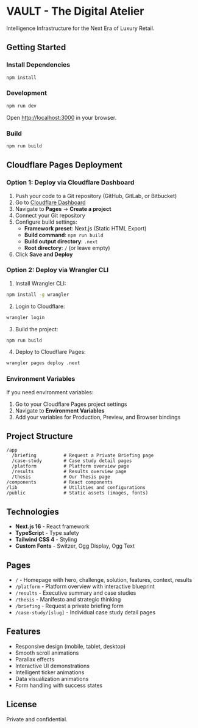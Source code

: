 # VAULT - The Digital Atelier

Intelligence Infrastructure for the Next Era of Luxury Retail.

## Getting Started

### Install Dependencies

```bash
npm install
```

### Development

```bash
npm run dev
```

Open [http://localhost:3000](http://localhost:3000) in your browser.

### Build

```bash
npm run build
```

## Cloudflare Pages Deployment

### Option 1: Deploy via Cloudflare Dashboard

1. Push your code to a Git repository (GitHub, GitLab, or Bitbucket)
2. Go to [Cloudflare Dashboard](https://dash.cloudflare.com)
3. Navigate to **Pages** → **Create a project**
4. Connect your Git repository
5. Configure build settings:
   - **Framework preset**: Next.js (Static HTML Export)
   - **Build command**: `npm run build`
   - **Build output directory**: `.next`
   - **Root directory**: `/` (or leave empty)
6. Click **Save and Deploy**

### Option 2: Deploy via Wrangler CLI

1. Install Wrangler CLI:
```bash
npm install -g wrangler
```

2. Login to Cloudflare:
```bash
wrangler login
```

3. Build the project:
```bash
npm run build
```

4. Deploy to Cloudflare Pages:
```bash
wrangler pages deploy .next
```

### Environment Variables

If you need environment variables:

1. Go to your Cloudflare Pages project settings
2. Navigate to **Environment Variables**
3. Add your variables for Production, Preview, and Browser bindings

## Project Structure

```
/app
  /briefing          # Request a Private Briefing page
  /case-study        # Case study detail pages
  /platform          # Platform overview page
  /results           # Results overview page
  /thesis            # Our Thesis page
/components          # React components
/lib                 # Utilities and configurations
/public              # Static assets (images, fonts)
```

## Technologies

- **Next.js 16** - React framework
- **TypeScript** - Type safety
- **Tailwind CSS 4** - Styling
- **Custom Fonts** - Switzer, Ogg Display, Ogg Text

## Pages

- `/` - Homepage with hero, challenge, solution, features, context, results
- `/platform` - Platform overview with interactive blueprint
- `/results` - Executive summary and case studies
- `/thesis` - Manifesto and strategic thinking
- `/briefing` - Request a private briefing form
- `/case-study/[slug]` - Individual case study detail pages

## Features

- Responsive design (mobile, tablet, desktop)
- Smooth scroll animations
- Parallax effects
- Interactive UI demonstrations
- Intelligent ticker animations
- Data visualization animations
- Form handling with success states

## License

Private and confidential.
